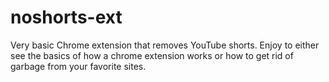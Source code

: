 # noshorts-ext
Very basic Chrome extension that removes YouTube shorts. Enjoy to either see the basics of how a chrome extension works or how to get rid of garbage from your favorite sites.
